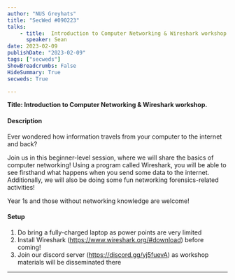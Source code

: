 ```yaml
---
author: "NUS Greyhats"
title: "SecWed #090223"
talks:
    - title:  Introduction to Computer Networking & Wireshark workshop.
      speaker: Sean
date: 2023-02-09
publishDate: "2023-02-09"
tags: ["secweds"]
ShowBreadcrumbs: False
HideSummary: True
secweds: True

---
```


**Title:  Introduction to Computer Networking & Wireshark workshop.**

#### Description

Ever wondered how information travels from your computer to the internet and back? 

Join us in this beginner-level session, where we will share the basics of computer networking! Using a program called Wireshark, you will be able to see firsthand what happens when you send some data to the internet. Additionally, we will also be doing some fun networking forensics-related activities!

Year 1s and those without networking knowledge are welcome!

 
#### Setup

1. Do bring a fully-charged laptop as power points are very limited
2. Install Wireshark (https://www.wireshark.org/#download) before coming!
3. Join our discord server (https://discord.gg/yj5fuevA) as workshop materials will be disseminated there

----

